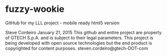 # fuzzy-wookie
GitHub for my LLL project - mobile ready html5 version

Steve Cordeiro January 21, 2015
This github and entire project are property of GTECH S.p.A. and is subject to their legal parameters.
This project is being developed with open source technologies but the end product is copyrighted for content purposes.
steven.cordeiro@gtech-DOT-com